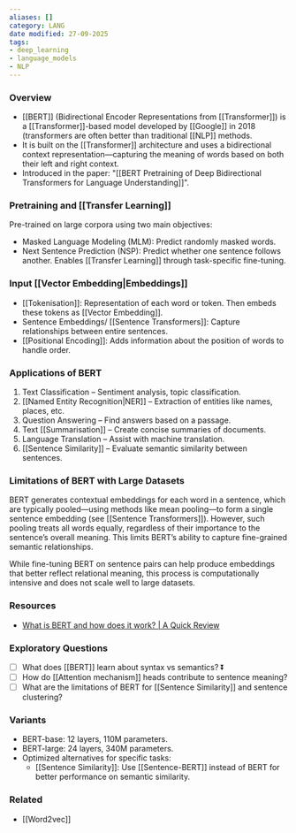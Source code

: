 ```yaml
---
aliases: []
category: LANG
date modified: 27-09-2025
tags:
- deep_learning
- language_models
- NLP
---
```

### Overview
* [[BERT]] (Bidirectional Encoder Representations from [[Transformer]]) is a [[Transformer]]-based model developed by [[Google]] in 2018 (transformers are often better than traditional [[NLP]] methods.
* It is built on the [[Transformer]] architecture and uses a bidirectional context representation—capturing the meaning of words based on both their left and right context.
* Introduced in the paper: "[[BERT Pretraining of Deep Bidirectional Transformers for Language Understanding]]".

### Pretraining and [[Transfer Learning]]

Pre-trained on large corpora using two main objectives:
  * Masked Language Modeling (MLM): Predict randomly masked words.
  * Next Sentence Prediction (NSP): Predict whether one sentence follows another.
Enables [[Transfer Learning]] through task-specific fine-tuning.
### Input [[Vector Embedding|Embeddings]]

* [[Tokenisation]]: Representation of each word or token. Then embeds these tokens as [[Vector Embedding]].
* Sentence Embeddings/ [[Sentence Transformers]]: Capture relationships between entire sentences.
* [[Positional Encoding]]: Adds information about the position of words to handle order.

### Applications of BERT
1. Text Classification – Sentiment analysis, topic classification.
2. [[Named Entity Recognition|NER]] – Extraction of entities like names, places, etc.
3. Question Answering – Find answers based on a passage.
4. Text [[Summarisation]] – Create concise summaries of documents.
5. Language Translation – Assist with machine translation.
6. [[Sentence Similarity]] – Evaluate semantic similarity between sentences.

### Limitations of BERT with Large Datasets

BERT generates contextual embeddings for each word in a sentence, which are typically pooled—using methods like mean pooling—to form a single sentence embedding (see [[Sentence Transformers]]). However, such pooling treats all words equally, regardless of their importance to the sentence’s overall meaning. This limits BERT’s ability to capture fine-grained semantic relationships.

While fine-tuning BERT on sentence pairs can help produce embeddings that better reflect relational meaning, this process is computationally intensive and does not scale well to large datasets.
### Resources
* [What is BERT and how does it work? | A Quick Review](https://www.youtube.com/watch?v=6ahxPTLZxU8&list=PLcWfeUsAys2my8yUlOa6jEWB1-QbkNSUl&index=12)
### Exploratory Questions

* [ ] What does [[BERT]] learn about syntax vs semantics? ⏬
* [ ] How do [[Attention mechanism]] heads contribute to sentence meaning?
* [ ] What are the limitations of BERT for [[Sentence Similarity]] and sentence clustering?

### Variants
* BERT-base: 12 layers, 110M parameters.
* BERT-large: 24 layers, 340M parameters.
* Optimized alternatives for specific tasks:
	* [[Sentence Similarity]]: Use [[Sentence-BERT]] instead of BERT for better performance on semantic similarity.

### Related
- [[Word2vec]]